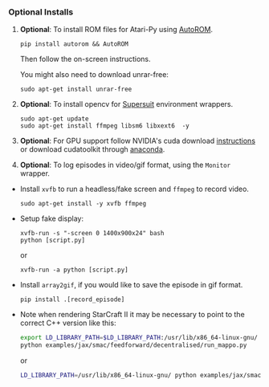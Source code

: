 ### Optional Installs
1. **Optional**: To install ROM files for Atari-Py using [AutoROM](https://github.com/PettingZoo-Team/AutoROM).
   ```
   pip install autorom && AutoROM
   ```
   Then follow the on-screen instructions.

   You might also need to download unrar-free:
   ```
   sudo apt-get install unrar-free
   ```


2. **Optional**: To install opencv for [Supersuit](https://github.com/PettingZoo-Team/SuperSuit) environment wrappers.
    ```
    sudo apt-get update
    sudo apt-get install ffmpeg libsm6 libxext6  -y
    ```

3. **Optional**: For GPU support follow NVIDIA's cuda download [instructions](https://docs.nvidia.com/cuda/cuda-installation-guide-linux/index.html) or download cudatoolkit through [anaconda](https://anaconda.org/anaconda/cudatoolkit).

4. **Optional**: To log episodes in video/gif format, using the `Monitor` wrapper.
- Install `xvfb` to run a headless/fake screen and `ffmpeg` to record video.
    ```
    sudo apt-get install -y xvfb ffmpeg
    ```

- Setup fake display:
    ```
    xvfb-run -s "-screen 0 1400x900x24" bash
    python [script.py]
    ```
    or
    ```
    xvfb-run -a python [script.py]
    ```

- Install `array2gif`, if you would like to save the episode in gif format.
    ```
    pip install .[record_episode]
    ```

- Note when rendering StarCraft II it may be necessary to point to the correct C++ version like this:
  ```bash
  export LD_LIBRARY_PATH=$LD_LIBRARY_PATH:/usr/lib/x86_64-linux-gnu/
  python examples/jax/smac/feedforward/decentralised/run_mappo.py
  ```
  
  or

  ```bash
  LD_LIBRARY_PATH=/usr/lib/x86_64-linux-gnu/ python examples/jax/smac/feedforward/decentralised/run_mappo.py
  ```